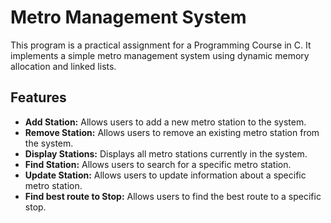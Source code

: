 # Metro Management System

This program is a practical assignment for a Programming Course in C. It implements a simple metro management system using dynamic memory allocation and linked lists.

## Features

- **Add Station:** Allows users to add a new metro station to the system.
- **Remove Station:** Allows users to remove an existing metro station from the system.
- **Display Stations:** Displays all metro stations currently in the system.
- **Find Station:** Allows users to search for a specific metro station.
- **Update Station:** Allows users to update information about a specific metro station.
- **Find best route to Stop:** Allows users to find the best route to a specific stop.
